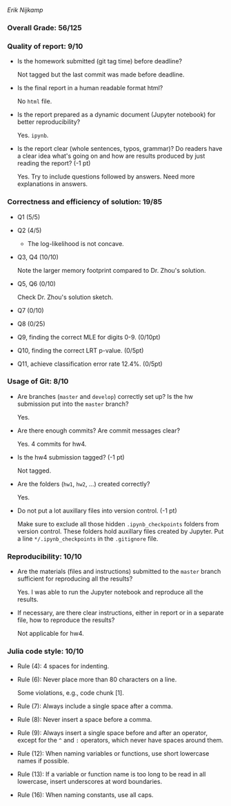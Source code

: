 *Erik Nijkamp*  

### Overall Grade: 56/125

### Quality of report: 9/10

* Is the homework submitted (git tag time) before deadline?

	Not tagged but the last commit was made before deadline.  
	
* Is the final report in a human readable format html? 

	No `html` file. 

* Is the report prepared as a dynamic document (Jupyter notebook) for better reproducibility?  

	Yes. `ipynb`.

* Is the report clear (whole sentences, typos, grammar)? Do readers have a clear idea what's going on and how are results produced by just reading the report? (-1 pt)

	Yes. Try to include questions followed by answers. Need more explanations in answers.
 
### Correctness and efficiency of solution: 19/85 

* Q1 (5/5)

* Q2 (4/5)

	* The log-likelihood is not concave. 

* Q3, Q4 (10/10)  
	
	Note the larger memory footprint compared to Dr. Zhou's solution.  

* Q5, Q6 (0/10)

	Check Dr. Zhou's solution sketch. 

* Q7 (0/10)
	
* Q8 (0/25)

* Q9, finding the correct MLE for digits 0-9. (0/10pt)

* Q10, finding the correct LRT p-value. (0/5pt)

* Q11, achieve classification error rate 12.4%. (0/5pt)

### Usage of Git: 8/10

* Are branches (`master` and `develop`) correctly set up? Is the hw submission put into the `master` branch?

	Yes.
	
* Are there enough commits? Are commit messages clear? 
	
	Yes. 4 commits for hw4.  
	
* Is the hw4 submission tagged? (-1 pt) 

	Not tagged.

* Are the folders (`hw1`, `hw2`, ...) created correctly? 

	Yes.

* Do not put a lot auxillary files into version control.  (-1 pt)

	Make sure to exclude all those hidden `.ipynb_checkpoints` folders from version control. These folders hold auxillary files created by Jupyter. Put a line `*/.ipynb_checkpoints` in the `.gitignore` file.
	
### Reproducibility: 10/10

* Are the materials (files and instructions) submitted to the `master` branch sufficient for reproducing all the results?  

	Yes. I was able to run the Jupyter notebook and reproduce all the results.
	

* If necessary, are there clear instructions, either in report or in a separate file, how to reproduce the results?  

	Not applicable for hw4.

### Julia code style: 10/10

* Rule (4): 4 spaces for indenting. 

* Rule (6): Never place more than 80 characters on a line. 

	Some violations, e.g., code chunk [1]. 

* Rule (7): Always include a single space after a comma. 
* Rule (8):  Never insert a space before a comma.


* Rule (9): Always insert a single space before and after an operator, except for the `^` and `:` operators, which never have spaces around them. 

* Rule (12): When naming variables or functions, use short lowercase names if possible.

* Rule (13): If a variable or function name is too long to be read in all lowercase, insert underscores at word boundaries.

* Rule (16): When naming constants, use all caps.
